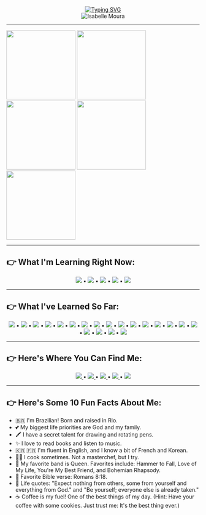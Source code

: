 <div align="center">
  <a href="https://git.io/typing-svg">
    <img src="https://readme-typing-svg.demolab.com?font=Fira+Code&weight=600&size=25&duration=2500&pause=1500&color=00BF63&center=true&vCenter=true&random=false&width=475&lines=Hello+there!%F0%9F%91%8B+Welcome%E2%9C%A8%F0%9F%A4%97" alt="Typing SVG" />
  </a>
</div>

<div align="center">
  <img src="https://cdn.discordapp.com/attachments/982051013454360579/1178875636450873395/Design_sem_nome__5_-removebg-preview.png?ex=66894bbe&is=6687fa3e&hm=73466774d5f0f0def71636ef2914c02e6db027c38bb6a79dcba45433764f9082&" alt="Isabelle Moura"/> 
</div>

<hr/>

<div style=display: flex>
  <img height="180em" src="http://github-profile-summary-cards.vercel.app/api/cards/profile-details?username=Isabelle-Moura&theme=aura"/>
  <img height="180em" src="https://cdn.discordapp.com/attachments/982051013454360579/1170851361697562786/tenor.gif?ex=66979c0d&is=66964a8d&hm=13a16619dac96d374c1fac1bd1c99e2fd57b4f21d617de745e085e8f6f240e82&"/>  
  <img height="180em" src="http://github-profile-summary-cards.vercel.app/api/cards/repos-per-language?username=Isabelle-Moura&theme=aura"/>
  <img height="180em" src="http://github-profile-summary-cards.vercel.app/api/cards/stats?username=Isabelle-Moura&theme=aura"/>  
  <img height="180em" src="https://github-readme-stats.vercel.app/api/top-langs/?username=Isabelle-Moura&theme=aura"/>  
</div>

<hr/>

## **👉 What I'm Learning Right Now:**
<div align="center">
  <img src="https://img.shields.io/badge/Python-376d9c?style=for-the-badge&logo=python&logoColor=white"/> ▪ 
  <img src="https://img.shields.io/badge/Flask-41ACC0?style=for-the-badge&logo=flask&logoColor=white"/> ▪
  <img src="https://img.shields.io/badge/Sass-CC6699?style=for-the-badge&logo=sass&logoColor=white"/> ▪
  <img src="https://img.shields.io/badge/redux-%23593d88.svg?style=for-the-badge&logo=redux&logoColor=white"/> ▪
  <img src="https://img.shields.io/badge/C-00599C?style=for-the-badge&logo=c&logoColor=white"/>
</div>

<hr/>

## **👉 What I've Learned So Far:**
<div align="center">
  <img src="https://img.shields.io/badge/Nest_js-CA4261?style=for-the-badge&logo=nestjs&logoColor=white"/> ▪ 
  <img src="https://img.shields.io/badge/PostgreSQL-6841e9?style=for-the-badge&logo=postgresql&logoColor=white"/> ▪ 
  <img src="https://img.shields.io/badge/TypeORM-ff0000?style=for-the-badge&logo=orm&logoColor=white"/> ▪ 
  <img src="https://img.shields.io/badge/SQL-DB7533?style=for-the-badge&logo=mysql&logoColor=white"/> ▪ 
  <img src="https://img.shields.io/badge/HTML5-E34F26?style=for-the-badge&logo=html5&logoColor=white"/> ▪  
  <img src="https://img.shields.io/badge/CSS3-1572B6?style=for-the-badge&logo=css3&logoColor=white"/> ▪ 
  <img src="https://img.shields.io/badge/JavaScript-F7DF1E?style=for-the-badge&logo=javascript&logoColor=black"/> ▪ 
  <img src="https://img.shields.io/badge/React-20232A?style=for-the-badge&logo=react&logoColor=61DAFB"/> ▪ 
  <img src="https://img.shields.io/badge/styled--components-DB7093?style=for-the-badge&logo=styled-components&logoColor=white"/> ▪ 
  <img src="https://img.shields.io/badge/React_Router-CA4245?style=for-the-badge&logo=react-router&logoColor=white"/> ▪ 
  <img src="https://img.shields.io/badge/TypeScript-007ACC?style=for-the-badge&logo=typescript&logoColor=white"/> ▪  
  <img src="https://img.shields.io/badge/Markdown-000000?style=for-the-badge&logo=markdown&logoColor=white"/> ▪ 
  <img src="https://img.shields.io/badge/MongoDB-00593f?style=for-the-badge&logo=mongodb&logoColor=white"/> ▪ 
  <img src="https://img.shields.io/badge/Mongoose-00303f?style=for-the-badge&logo=mongoose&logoColor=white"/> ▪ 
  <img src="https://img.shields.io/badge/Node.js-43853D?style=for-the-badge&logo=node.js&logoColor=white"/> ▪ 
  <img src="https://img.shields.io/badge/Express.js-000000?style=for-the-badge&logo=express&logoColor=white"/> ▪ 
  <img src="https://img.shields.io/badge/Jest-323330?style=for-the-badge&logo=Jest&logoColor=white"/> ▪ 
  <img src="https://img.shields.io/badge/Vitest-BABACA?style=for-the-badge&logo=vitest&logoColor=white"/> ▪ 
  <img src="https://img.shields.io/badge/GIT-E44C30?style=for-the-badge&logo=git&logoColor=white"/> ▪ 
  <img src="https://img.shields.io/badge/Insomnia-black?style=for-the-badge&logo=insomnia&logoColor=5849BE"/> 
</div>

<hr/>

## **👉 Here's Where You Can Find Me:**
<div align="center">
  <a href="mailto:mourabisabelle@gmail.com" target="_blank">
    <img href="mailto:mourabisabelle@gmail.com" src="https://img.shields.io/badge/Gmail-D14836?style=for-the-badge&logo=gmail&logoColor=white"/> 
  </a> ▪
  <a href="https://github.com/Isabelle-Moura?tab=repositories" target="_blank">
    <img src="https://img.shields.io/badge/GitHub-100000?style=for-the-badge&logo=github&logoColor=white"/>  
  </a> ▪
  <a href="https://www.linkedin.com/in/isa-moura/" target="_blank">
    <img src="https://img.shields.io/badge/LinkedIn-0077B5?style=for-the-badge&logo=linkedin&logoColor=white"/> 
  </a> ▪ 
  <a href="https://medium.com/@mourabisabelle" target="_blank">
    <img src="https://img.shields.io/badge/Medium-12100E?style=for-the-badge&logo=medium&logoColor=white"/> 
  </a> ▪
  <a href="https://www.instagram.com/isa_moura112/" target="_blank">
    <img src="https://img.shields.io/badge/Instagram-E4405F?style=for-the-badge&logo=instagram&logoColor=white"/>
  </a>
</div>

<hr/>

## **👉 Here's Some 10 Fun Facts About Me:**
- 🇧🇷 I'm Brazilian! Born and raised in Rio.
- 💕 My biggest life priorities are God and my family.
- 🖍 I have a secret talent for drawing and rotating pens.
- ✨ I love to read books and listen to music.
- 🇰🇷 🇫🇷 I'm fluent in English, and I know a bit of French and Korean.
- 👩‍🍳 I cook sometimes. Not a masterchef, but I try.
- 🥁 My favorite band is Queen. Favorites include: Hammer to Fall, Love of My Life, You're My Best Friend, and Bohemian Rhapsody.
- 🛐 Favorite Bible verse: Romans 8:18.
- 💬 Life quotes: "Expect nothing from others, some from yourself and everything from God." and "Be yourself; everyone else is already taken."
- ☕ Coffee is my fuel! One of the best things of my day. (Hint: Have your coffee with some cookies. Just trust me: It's the best thing ever.)
